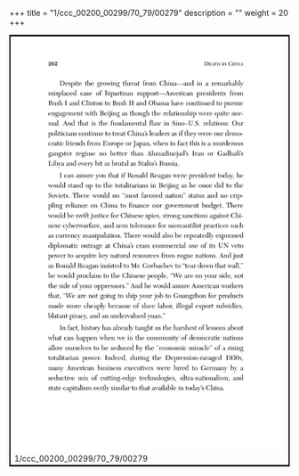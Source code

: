 +++
title = "1/ccc_00200_00299/70_79/00279"
description = ""
weight = 20
+++

<table style="border:2px solid black;max-width:800px;max-height:800px;" 
><tr><td>
<img class="center-fit-jpg"
src="/jpg_/out_jpg_dbc_279.jpg">
1/ccc_00200_00299/70_79/00279
</img></td></tr></table>
